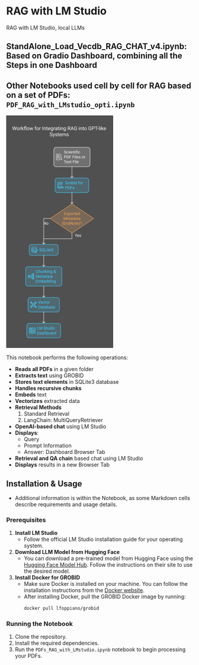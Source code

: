 # RAG with LM Studio
RAG with LM Studio, local LLMs
## StandAlone_Load_Vecdb_RAG_CHAT_v4.ipynb: Based on Gradio Dashboard, combining all the Steps in one Dashboard
## Other Notebooks used cell by cell for RAG based on a set of PDFs: `PDF_RAG_with_LMstudio_opti.ipynb`

![Outline](outline.png)


This notebook performs the following operations:
- **Reads all PDFs** in a given folder
- **Extracts text** using GROBID
- **Stores text elements** in SQLite3 database
- **Handles recursive chunks**
- **Embeds** text
- **Vectorizes** extracted data
- **Retrieval Methods**
  1. Standard Retrieval
  2. LangChain: MultiQueryRetriever
- **OpenAI-based chat** using LM Studio
- **Displays**:
  - Query
  - Prompt Information
  - Answer: Dashboard Browser Tab
- **Retrieval and QA chain** based chat using LM Studio
- **Displays** results in a new Browser Tab
## Installation & Usage
   - Additional information is within the Notebook, as some Markdown cells describe requirements and usage details.
### Prerequisites
1. **Install LM Studio**
   - Follow the official LM Studio installation guide for your operating system.
2. **Download LLM Model from Hugging Face**
   - You can download a pre-trained model from Hugging Face using the [Hugging Face Model Hub](https://huggingface.co/models). Follow the instructions on their site to use the desired model.
3. **Install Docker for GROBID**
   - Make sure Docker is installed on your machine. You can follow the installation instructions from the [Docker website](https://www.docker.com/get-started).
   - After installing Docker, pull the GROBID Docker image by running:
     ```bash
     docker pull lfoppiano/grobid
     ```
### Running the Notebook
1. Clone the repository.
2. Install the required dependencies.
3. Run the `PDFs_RAG_with_LMstudio.ipynb` notebook to begin processing your PDFs.
